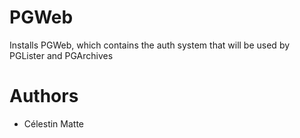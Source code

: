 # PGWeb

Installs PGWeb, which contains the auth system that will be used by PGLister and PGArchives

# Authors
- Célestin Matte
